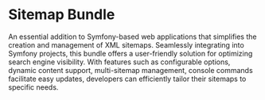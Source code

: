 # Sitemap Bundle

An essential addition to Symfony-based web applications that simplifies the creation and management of XML sitemaps. Seamlessly integrating into Symfony projects, this bundle offers a user-friendly solution for optimizing search engine visibility. With features such as configurable options, dynamic content support, multi-sitemap management, console commands facilitate easy updates, developers can efficiently tailor their sitemaps to specific needs.
